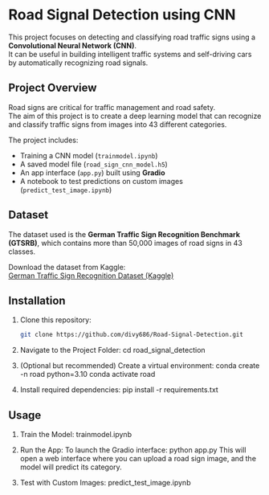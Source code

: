 #  Road Signal Detection using CNN

This project focuses on detecting and classifying road traffic signs using a **Convolutional Neural Network (CNN)**.  
It can be useful in building intelligent traffic systems and self-driving cars by automatically recognizing road signals.



##  Project Overview
Road signs are critical for traffic management and road safety.  
The aim of this project is to create a deep learning model that can recognize and classify traffic signs from images into 43 different categories.  

The project includes:
- Training a CNN model (`trainmodel.ipynb`)
- A saved model file (`road_sign_cnn_model.h5`)
- An app interface (`app.py`) built using **Gradio**
- A notebook to test predictions on custom images (`predict_test_image.ipynb`)



##  Dataset
The dataset used is the **German Traffic Sign Recognition Benchmark (GTSRB)**, which contains more than 50,000 images of road signs in 43 classes.  

 Download the dataset from Kaggle:  
[German Traffic Sign Recognition Dataset (Kaggle)](https://www.kaggle.com/datasets/meowmeowmeowmeowmeow/gtsrb-german-traffic-sign)



##  Installation

1. Clone this repository:
   ```bash
   git clone https://github.com/divy686/Road-Signal-Detection.git


2. Navigate to the Project Folder:
     cd road_signal_detection

3. (Optional but recommended) Create a virtual environment:
      conda create -n road python=3.10
      conda activate road

4. Install required dependencies:
      pip install -r requirements.txt



 ##  Usage
 
 1. Train the Model:
       trainmodel.ipynb

 2. Run the App:
     To launch the Gradio interface:
         python app.py
     This will open a web interface where you can upload a road sign image, and the model will predict its category.

 3. Test with Custom Images:
       predict_test_image.ipynb




 



